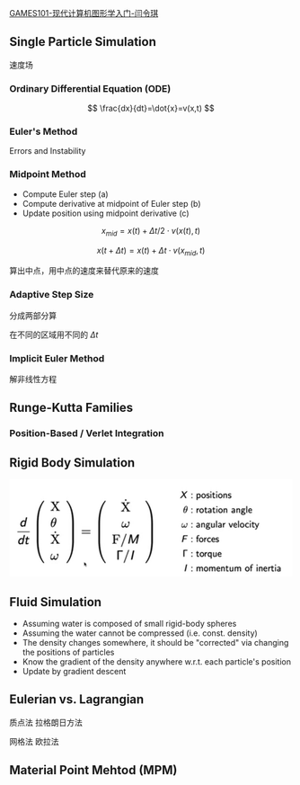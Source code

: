 [GAMES101-现代计算机图形学入门-闫令琪](https://www.bilibili.com/video/BV1X7411F744/?p=22)

## Single Particle Simulation
速度场

### Ordinary Differential Equation (ODE)

$$
\frac{dx}{dt}=\dot{x}=v(x,t)
$$

### Euler's Method
Errors and Instability

### Midpoint Method

- Compute Euler step (a)
- Compute derivative at midpoint of Euler step (b)
- Update position using midpoint derivative (c)

$$
x_{mid} = x(t) + \Delta t/2 \cdot v(x(t),t)
$$

$$
x(t+\Delta t)=x(t)+\Delta t \cdot v(x_{mid},t)
$$

算出中点，用中点的速度来替代原来的速度

### Adaptive Step Size

分成两部分算

在不同的区域用不同的 $\Delta t$

### Implicit Euler Method

解非线性方程

## Runge-Kutta Families

### Position-Based / Verlet Integration

## Rigid Body Simulation

![](Assets/Pasted%20image%2020230822000726.png)

## Fluid Simulation

- Assuming water is composed of small rigid-body spheres
- Assuming the water cannot be compressed (i.e. const. density)
- The density changes somewhere, it should be "corrected" via changing the positions of particles
- Know the gradient of the density anywhere w.r.t. each particle's position
- Update by gradient descent

## Eulerian vs. Lagrangian

质点法 拉格朗日方法

网格法 欧拉法

## Material Point Mehtod (MPM)


